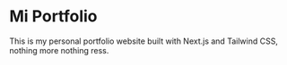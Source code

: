 # Mi Portfolio

This is my personal portfolio website built with Next.js and Tailwind CSS, nothing more nothing ress.
